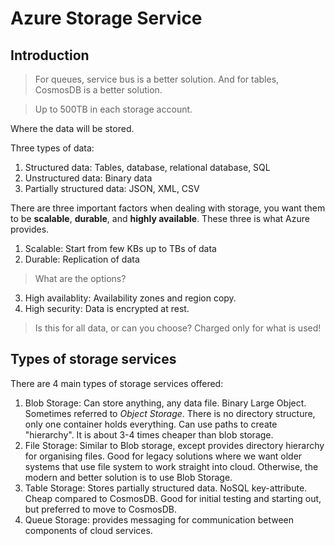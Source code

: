 # Azure Storage Service

## Introduction

> For queues, service bus is a better solution. And for tables, CosmosDB is a better solution.

> Up to 500TB in each storage account.

Where the data will be stored.

Three types of data:
1. Structured data: Tables, database, relational database, SQL
2. Unstructured data: Binary data
3. Partially structured data: JSON, XML, CSV

There are three important factors when dealing with storage, you want them to be **scalable**, **durable**, and **highly available**. These three is what Azure provides.

1. Scalable: Start from few KBs up to TBs of data
2. Durable: Replication of data
> What are the options?
3. High availablity: Availability zones and region copy.
4. High security: Data is encrypted at rest.
> Is this for all data, or can you choose?
Charged only for what is used!

## Types of storage services

There are 4 main types of storage services offered:

1. Blob Storage: Can store anything, any data file. Binary Large Object. Sometimes referred to *Object Storage*. There is no directory structure, only one container holds everything. Can use paths to create "hierarchy". It is about 3-4 times cheaper than blob storage.
2. File Storage: Similar to Blob storage, except provides directory hierarchy for organising files. Good for legacy solutions where we want older systems that use file system to work straight into cloud. Otherwise, the modern and better solution is to use Blob Storage. 
3. Table Storage: Stores partially structured data. NoSQL key-attribute. Cheap compared to CosmosDB. Good for initial testing and starting out, but preferred to move to CosmosDB.
4. Queue Storage: provides messaging for communication between components of cloud services.